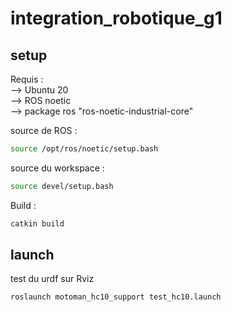# integration_robotique_g1

## setup  

Requis :  
--> Ubuntu 20  
--> ROS noetic  
--> package ros "ros-noetic-industrial-core"  

source de ROS :

```bash
source /opt/ros/noetic/setup.bash 
```

source du workspace :

```bash
source devel/setup.bash 
```

Build :

```bash
catkin build
```

## launch

test du urdf sur Rviz

```bash
roslaunch motoman_hc10_support test_hc10.launch
```
